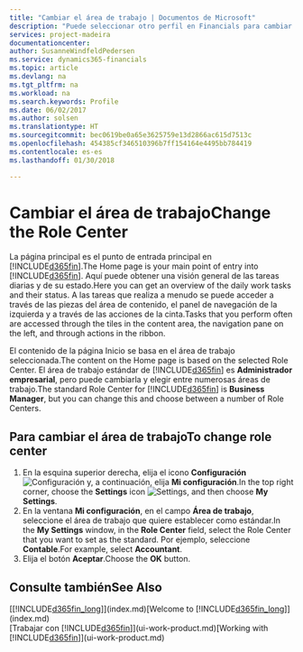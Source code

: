 ```yaml
---
title: "Cambiar el área de trabajo | Documentos de Microsoft"
description: "Puede seleccionar otro perfil en Financials para cambiar lo que ve en su la página Inicio."
services: project-madeira
documentationcenter: 
author: SusanneWindfeldPedersen
ms.service: dynamics365-financials
ms.topic: article
ms.devlang: na
ms.tgt_pltfrm: na
ms.workload: na
ms.search.keywords: Profile
ms.date: 06/02/2017
ms.author: solsen
ms.translationtype: HT
ms.sourcegitcommit: bec0619be0a65e3625759e13d2866ac615d7513c
ms.openlocfilehash: 454385cf346510396b7ff154164e4495bb784419
ms.contentlocale: es-es
ms.lasthandoff: 01/30/2018

---
```

# <a name="change-the-role-center"></a><span data-ttu-id="0bbd0-103">Cambiar el área de trabajo</span><span class="sxs-lookup"><span data-stu-id="0bbd0-103">Change the Role Center</span></span>
<span data-ttu-id="0bbd0-104">La página principal es el punto de entrada principal en [!INCLUDE[d365fin](includes/d365fin_md.md)].</span><span class="sxs-lookup"><span data-stu-id="0bbd0-104">The Home page is your main point of entry into [!INCLUDE[d365fin](includes/d365fin_md.md)].</span></span> <span data-ttu-id="0bbd0-105">Aquí puede obtener una visión general de las tareas diarias y de su estado.</span><span class="sxs-lookup"><span data-stu-id="0bbd0-105">Here you can get an overview of the daily work tasks and their status.</span></span> <span data-ttu-id="0bbd0-106">A las tareas que realiza a menudo se puede acceder a través de las piezas del área de contenido, el panel de navegación de la izquierda y a través de las acciones de la cinta.</span><span class="sxs-lookup"><span data-stu-id="0bbd0-106">Tasks that you perform often are accessed through the tiles in the content area, the navigation pane on the left, and through actions in the ribbon.</span></span>

<span data-ttu-id="0bbd0-107">El contenido de la página Inicio se basa en el área de trabajo seleccionada.</span><span class="sxs-lookup"><span data-stu-id="0bbd0-107">The content on the Home page is based on the selected Role Center.</span></span> <span data-ttu-id="0bbd0-108">El área de trabajo estándar de [!INCLUDE[d365fin](includes/d365fin_md.md)] es **Administrador empresarial**, pero puede cambiarla y elegir entre numerosas áreas de trabajo.</span><span class="sxs-lookup"><span data-stu-id="0bbd0-108">The standard Role Center for [!INCLUDE[d365fin](includes/d365fin_md.md)] is **Business Manager**, but you can change this and choose between a number of Role Centers.</span></span>

## <a name="to-change-role-center"></a><span data-ttu-id="0bbd0-109">Para cambiar el área de trabajo</span><span class="sxs-lookup"><span data-stu-id="0bbd0-109">To change role center</span></span>
1. <span data-ttu-id="0bbd0-110">En la esquina superior derecha, elija el icono **Configuración** ![Configuración](media/ui-experience/settings_icon_small.png "Icono Configuración para el área de trabajo") y, a continuación, elija **Mi configuración**.</span><span class="sxs-lookup"><span data-stu-id="0bbd0-110">In the top right corner, choose the **Settings** icon ![Settings](media/ui-experience/settings_icon_small.png "Settings icon for role center"), and then choose **My Settings**.</span></span>
2. <span data-ttu-id="0bbd0-111">En la ventana **Mi configuración**, en el campo **Área de trabajo**, seleccione el área de trabajo que quiere establecer como estándar.</span><span class="sxs-lookup"><span data-stu-id="0bbd0-111">In the **My Settings** window, in the **Role Center** field, select the Role Center that you want to set as the standard.</span></span> <span data-ttu-id="0bbd0-112">Por ejemplo, seleccione **Contable**.</span><span class="sxs-lookup"><span data-stu-id="0bbd0-112">For example, select **Accountant**.</span></span>
3. <span data-ttu-id="0bbd0-113">Elija el botón **Aceptar**.</span><span class="sxs-lookup"><span data-stu-id="0bbd0-113">Choose the **OK** button.</span></span>

## <a name="see-also"></a><span data-ttu-id="0bbd0-114">Consulte también</span><span class="sxs-lookup"><span data-stu-id="0bbd0-114">See Also</span></span>
<span data-ttu-id="0bbd0-115">[[!INCLUDE[d365fin_long](includes/d365fin_long_md.md)]](index.md)</span><span class="sxs-lookup"><span data-stu-id="0bbd0-115">[Welcome to [!INCLUDE[d365fin_long](includes/d365fin_long_md.md)]](index.md)</span></span>  
<span data-ttu-id="0bbd0-116">[Trabajar con [!INCLUDE[d365fin](includes/d365fin_md.md)]](ui-work-product.md)</span><span class="sxs-lookup"><span data-stu-id="0bbd0-116">[Working with [!INCLUDE[d365fin](includes/d365fin_md.md)]](ui-work-product.md)</span></span>  

